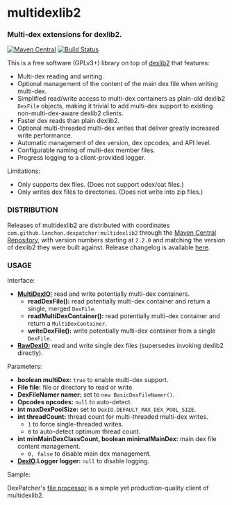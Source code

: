 # multidexlib2
### Multi-dex extensions for dexlib2.

[![Maven Central](https://maven-badges.herokuapp.com/maven-central/com.github.lanchon.dexpatcher/multidexlib2/badge.svg)](https://maven-badges.herokuapp.com/maven-central/com.github.lanchon.dexpatcher/multidexlib2)
[![Build Status](https://travis-ci.org/DexPatcher/multidexlib2.svg?branch=master)](https://travis-ci.org/DexPatcher/multidexlib2)

This is a free software (GPLv3+) library on top of [dexlib2](https://github.com/JesusFreke/smali/tree/master/dexlib2) that features:
- Multi-dex reading and writing.
- Optional management of the content of the main dex file when writing multi-dex.
- Simplified read/write access to multi-dex containers as plain-old dexlib2 `DexFile` objects, making it trivial to add multi-dex support to existing non-multi-dex-aware dexlib2 clients.
- Faster dex reads than plain dexlib2.
- Optional multi-threaded multi-dex writes that deliver greatly increased write performance.
- Automatic management of dex version, dex opcodes, and API level.
- Configurable naming of multi-dex member files.
- Progress logging to a client-provided logger.

Limitations:
- Only supports dex files. (Does not support odex/oat files.)
- Only writes dex files to directories. (Does not write into zip files.)

### DISTRIBUTION

Releases of multidexlib2 are distributed with coordinates `com.github.lanchon.dexpatcher:multidexlib2` through the [Maven Central Repository](https://search.maven.org/#search%7Cga%7C1%7Ccom.github.lanchon.dexpatcher.multidexlib2), with version numbers starting at `2.2.0` and matching the version of dexlib2 they were built against. Release changelog is available [here](https://github.com/DexPatcher/multidexlib2/releases).

### USAGE

Interface:
- [__MultiDexIO:__](https://github.com/DexPatcher/multidexlib2/blob/master/src/main/java/lanchon/multidexlib2/MultiDexIO.java) read and write potentially multi-dex containers.
  - __readDexFile():__ read potentially multi-dex container and return a single, merged `DexFile`.
  - __readMultiDexContainer():__ read potentially multi-dex container and return a `MultiDexContainer`.
  - __writeDexFile():__ write potentially multi-dex container from a single `DexFile`.
- [__RawDexIO:__](https://github.com/DexPatcher/multidexlib2/blob/master/src/main/java/lanchon/multidexlib2/RawDexIO.java) read and write single dex files (supersedes invoking dexlib2 directly).

Parameters:
- __boolean multiDex:__ `true` to enable multi-dex support.
- __File file:__ file or directory to read or write.
- __DexFileNamer namer:__ set to `new BasicDexFileNamer()`.
- __Opcodes opcodes:__ `null` to auto-detect.
- __int maxDexPoolSize:__ set to `DexIO.DEFAULT_MAX_DEX_POOL_SIZE`.
- __int threadCount:__ thread count for multi-threaded multi-dex writes.
  - `1` to force single-threaded writes.
  - `0` to auto-detect optimum thread count.
- __int minMainDexClassCount, boolean minimalMainDex:__ main dex file content management.
  - `0, false` to disable main dex management.
- __[DexIO](https://github.com/DexPatcher/multidexlib2/blob/master/src/main/java/lanchon/multidexlib2/DexIO.java).Logger logger:__ `null` to disable logging.

Sample:

DexPatcher's [file processor](https://github.com/DexPatcher/dexpatcher-tool/blob/master/tool/src/main/java/lanchon/dexpatcher/Processor.java) is a simple yet production-quality client of multidexlib2.
